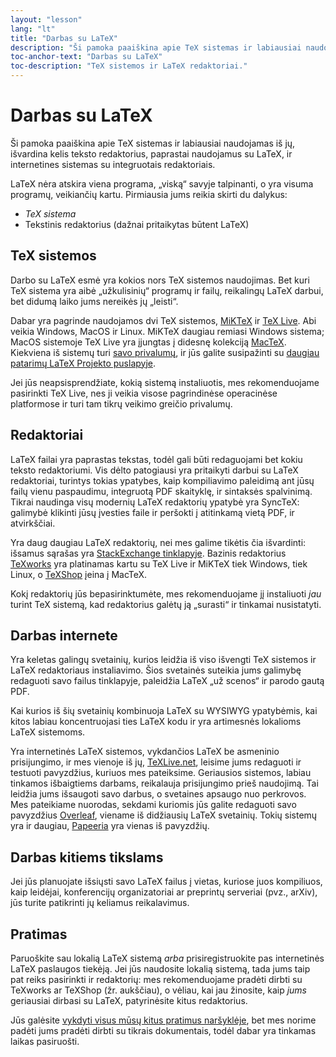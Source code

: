 ```yaml
---
layout: "lesson"
lang: "lt"
title: "Darbas su LaTeX"
description: "Ši pamoka paaiškina apie TeX sistemas ir labiausiai naudojamas iš jų, išvardina kelis teksto redaktorius, paprastai naudojamus su LaTeX, ir internetines sistemas su integruotais redaktoriais."
toc-anchor-text: "Darbas su LaTeX"
toc-description: "TeX sistemos ir LaTeX redaktoriai."
---
```


# Darbas su LaTeX

<span
  class="summary">Ši pamoka paaiškina apie TeX sistemas ir labiausiai naudojamas iš jų, išvardina kelis teksto redaktorius, paprastai naudojamus su LaTeX, ir internetines sistemas su integruotais redaktoriais.</span>

LaTeX nėra atskira viena programa, „viską“ savyje talpinanti, o yra visuma
programų, veikiančių kartu. Pirmiausia jums reikia skirti du dalykus:

- _TeX sistema_
- Tekstinis redaktorius (dažnai pritaikytas būtent LaTeX)

## TeX sistemos

Darbo su LaTeX esmė yra kokios nors TeX sistemos naudojimas. Bet kuri TeX
sistema yra aibė „užkulisinių“ programų ir failų, reikalingų LaTeX darbui,
bet didumą laiko jums nereikės jų „leisti“.

Dabar yra pagrinde naudojamos dvi TeX sistemos, [MiKTeX](https://miktex.org/)
ir [TeX Live](https://tug.org/texlive). Abi veikia Windows, MacOS ir Linux.
MiKTeX daugiau remiasi Windows sistema; MacOS sistemoje TeX Live yra įjungtas
į didesnę kolekciją [MacTeX](http://www.tug.org/mactex/).  Kiekviena iš
sistemų turi [savo privalumų](https://tex.stackexchange.com/questions/20036),
ir jūs galite susipažinti su [daugiau patarimų LaTeX Projekto
puslapyje](https://www.latex-project.org/get/).

Jei jūs neapsisprendžiate, kokią sistemą instaliuotis, mes rekomenduojame
pasirinkti TeX Live, nes ji veikia visose pagrindinėse operacinėse
platformose ir turi tam tikrų veikimo greičio privalumų.

## Redaktoriai

LaTeX failai yra paprastas tekstas, todėl gali būti redaguojami bet kokiu
teksto redaktoriumi.  Vis dėlto patogiausi yra pritaikyti darbui su LaTeX
redaktoriai, turintys tokias ypatybes, kaip kompiliavimo paleidimą ant jūsų
failų vienu paspaudimu, integruotą PDF skaityklę, ir sintaksės spalvinimą.
Tikrai naudinga visų modernių LaTeX redaktorių ypatybė yra SyncTeX:  galimybė
klikinti jūsų įvesties faile ir peršokti į atitinkamą vietą PDF, ir
atvirkščiai.

Yra daug daugiau LaTeX redaktorių, nei mes galime tikėtis čia išvardinti:
išsamus sąrašas yra [StackExchange
tinklapyje](https://tex.stackexchange.com/questions/339/latex-editors-ides).
Bazinis redaktorius [TeXworks](https://tug.org/texworks) yra platinamas kartu
su TeX Live ir MiKTeX tiek Windows, tiek Linux, o
[TeXShop](https://pages.uoregon.edu/koch/texshop/) įeina į MacTeX.

<p 
  class="hint">Kokį redaktorių jūs bepasirinktumėte, mes rekomenduojame jį instaliuoti <i>jau</i> turint TeX sistemą, kad redaktorius galėtų ją „surasti“ ir tinkamai nusistatyti.</p>

## Darbas internete

Yra keletas galingų svetainių, kurios leidžia iš viso išvengti TeX sistemos ir
LaTeX redaktoriaus instaliavimo.  Šios svetainės suteikia jums galimybę
redaguoti savo failus tinklapyje, paleidžia LaTeX „už scenos“ ir parodo gautą
PDF.

Kai kurios iš šių svetainių kombinuoja LaTeX su WYSIWYG ypatybėmis, kai kitos
labiau koncentruojasi ties LaTeX kodu ir yra artimesnės lokalioms LaTeX
sistemoms.

Yra internetinės LaTeX sistemos, vykdančios LaTeX be asmeninio prisijungimo,
ir mes vienoje iš jų, [TeXLive.net](https://texlive.net), leisime jums
redaguoti ir testuoti pavyzdžius, kuriuos mes pateiksime.  Geriausios
sistemos, labiau tinkamos išbaigtiems darbams, reikalauja prisijungimo prieš
naudojimą.  Tai leidžia jums išsaugoti savo darbus, o svetaines apsaugo nuo
perkrovos.  Mes pateikiame nuorodas, sekdami kuriomis jūs galite redaguoti
savo pavyzdžius [Overleaf](https://www.overleaf.com), viename iš didžiausių
LaTeX svetainių.  Tokių sistemų yra ir daugiau,
[Papeeria](https://papeeria.com/) yra vienas iš pavyzdžių.

## Darbas kitiems tikslams

Jei jūs planuojate išsiųsti savo LaTeX failus į vietas, kuriose juos
kompiliuos, kaip leidėjai, konferencijų organizatoriai ar preprintų serveriai
(pvz., arXiv), jūs turite patikrinti jų keliamus reikalavimus.

## Pratimas

Paruoškite sau lokalią LaTeX sistemą _arba_ prisiregistruokite pas
internetinės LaTeX paslaugos tiekėją. Jei jūs naudosite lokalią sistemą, tada
jums taip pat reiks pasirinkti ir redaktorių: mes rekomenduojame pradėti
dirbti su TeXworks ar TeXShop (žr. aukščiau), o vėliau, kai jau žinosite,
kaip _jums_ geriausiai dirbasi su LaTeX, patyrinėsite kitus redaktorius.

Jūs galėsite [vykdyti visus mūsų kitus pratimus naršyklėje](help.md), bet mes
norime padėti jums pradėti dirbti su tikrais dokumentais, todėl dabar yra
tinkamas laikas pasiruošti.
